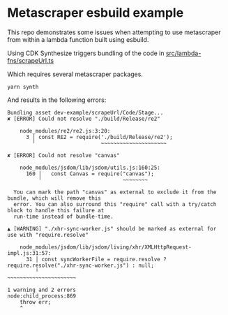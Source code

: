 # Metascraper esbuild example

This repo demonstrates some issues when attempting to use metascraper from within a lambda function built using esbuild.

Using CDK Synthesize triggers bundling of the code in [src/lambda-fns/scrapeUrl.ts](src/lambda-fns/scrapeUrl.ts)

Which requires several metascraper packages.

```
yarn synth
```

And results in the following errors:

```
Bundling asset dev-example/scrapeUrl/Code/Stage...
✘ [ERROR] Could not resolve "./build/Release/re2"

    node_modules/re2/re2.js:3:20:
      3 │ const RE2 = require('./build/Release/re2');
        ╵                     ~~~~~~~~~~~~~~~~~~~~~

✘ [ERROR] Could not resolve "canvas"

    node_modules/jsdom/lib/jsdom/utils.js:160:25:
      160 │   const Canvas = require("canvas");
          ╵                          ~~~~~~~~

  You can mark the path "canvas" as external to exclude it from the bundle, which will remove this
  error. You can also surround this "require" call with a try/catch block to handle this failure at
  run-time instead of bundle-time.

▲ [WARNING] "./xhr-sync-worker.js" should be marked as external for use with "require.resolve"

    node_modules/jsdom/lib/jsdom/living/xhr/XMLHttpRequest-impl.js:31:57:
      31 │ const syncWorkerFile = require.resolve ? require.resolve("./xhr-sync-worker.js") : null;
         ╵                                                          ~~~~~~~~~~~~~~~~~~~~~~

1 warning and 2 errors
node:child_process:869
    throw err;
    ^
```
